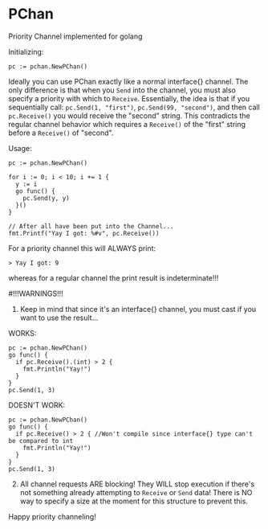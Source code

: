 # PChan
Priority Channel implemented for golang

Initializing:
```
pc := pchan.NewPChan()
```

Ideally you can use PChan exactly like a normal interface{} channel.  The only difference is that when you `Send` into the channel, you must also specify a priority with which to `Receive`.  Essentially, the idea is that if you sequentially call: `pc.Send(1, "first")`, `pc.Send(99, "second")`, and then call `pc.Receive()` you would receive the "second" string. This contradicts the regular channel behavior which requires a `Receive()` of the "first" string before a `Receive()` of "second".

Usage:
```
pc := pchan.NewPChan()

for i := 0; i < 10; i += 1 {
  y := i
  go func() {
    pc.Send(y, y)
  }()
}

// After all have been put into the Channel...
fmt.Printf("Yay I got: %#v", pc.Receive())
```


For a priority channel this will ALWAYS print:
```
> Yay I got: 9
```
whereas for a regular channel the print result is indeterminate!!!

#!!!WARNINGS!!!

1) Keep in mind that since it's an interface{} channel, you must cast if you want to use the result...

WORKS:
```
pc := pchan.NewPChan()
go func() {
  if pc.Receive().(int) > 2 {
    fmt.Println("Yay!")
  }
}
pc.Send(1, 3)
```

DOESN'T WORK:
```
pc := pchan.NewPChan()
go func() {
  if pc.Receive() > 2 { //Won't compile since interface{} type can't be compared to int
    fmt.Println("Yay!")
  }
}
pc.Send(1, 3)
```

2) All channel requests ARE blocking! They WILL stop execution if there's not something already attempting to `Receive` or `Send` data!  There is NO way to specify a size at the moment for this structure to prevent this.

Happy priority channeling!
